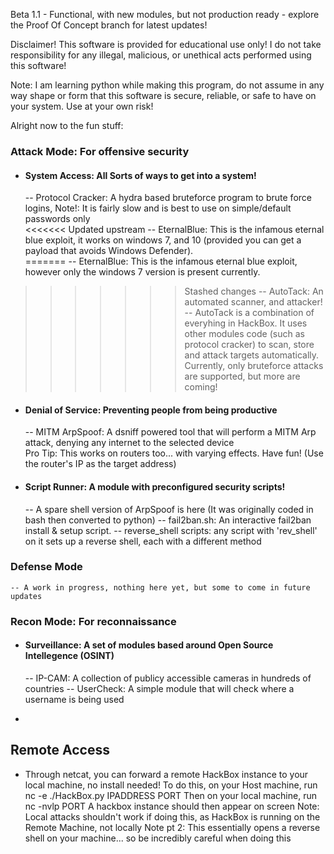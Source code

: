 Beta 1.1 - Functional, with new modules, but not production ready - explore the Proof Of Concept branch for latest updates!

Disclaimer! This software is provided for educational use only! I do not take responsibility for any illegal, malicious, or unethical acts performed using this software!

Note: I am learning python while making this program, do not assume in any way shape or form that this software is secure, reliable, or safe to have on your system. Use at your own risk!



Alright now to the fun stuff:

### Attack Mode: For offensive security <br/>
- ####   System Access: All Sorts of ways to get into a system! <br/>
    -- Protocol Cracker: A hydra based bruteforce program to brute force logins, Note!: It is fairly slow and is best to use on simple/default passwords only<br/> 
<<<<<<< Updated upstream
   -- EternalBlue: This is the infamous eternal blue exploit, it works on windows 7, and 10 (provided you can get a payload that avoids Windows Defender). </br>
=======
    -- EternalBlue: This is the infamous eternal blue exploit, however only the windows 7 version is present currently. <br/>
>>>>>>> Stashed changes
    --  AutoTack: An automated scanner, and attacker! <br/>
        -- AutoTack is a combination of everyhing in HackBox. It uses other modules code (such as protocol cracker) to scan, store and attack targets automatically. Currently, only bruteforce attacks are supported, but more are coming!

- ####   Denial of Service: Preventing people from being productive <br/>
    -- MITM ArpSpoof: A dsniff powered tool that will perform a MITM Arp attack, denying any internet to the selected device  
            Pro Tip: This works on routers too...  with varying effects. Have fun! (Use the router's IP as the target address) 

- ####   Script Runner: A module with preconfigured security scripts! <br/>
    -- A spare shell version of ArpSpoof is here (It was originally coded in bash then converted to python)
    -- fail2ban.sh: An interactive fail2ban install & setup script.
    -- reverse_shell scripts: any script with 'rev_shell' on it sets up a reverse shell, each with a different method  

### Defense Mode <br/>
    -- A work in progress, nothing here yet, but some to come in future updates

### Recon Mode: For reconnaissance <br/>
- ####   Surveillance: A set of modules based around Open Source Intellegence (OSINT) <br/>
    -- IP-CAM: A collection of publicy accessible cameras in hundreds of countries 
    -- UserCheck: A simple module that will check where a username is being used 

- 



## Remote Access
- Through netcat, you can forward a remote HackBox instance to your local machine, no install needed!
    To do this, on your Host machine, run nc -e ./HackBox.py IPADDRESS PORT
    Then on your local machine, run nc -nvlp PORT
    A hackbox instance should then appear on screen
    Note: Local attacks shouldn't work if doing this, as HackBox is running on the Remote Machine, not locally
    Note pt 2: This essentially opens a reverse shell on your machine... so be incredibly careful when doing this
